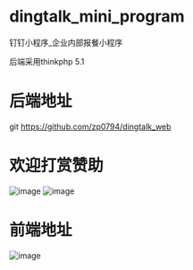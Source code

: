 # dingtalk_mini_program
钉钉小程序_企业内部报餐小程序


后端采用thinkphp 5.1
# 后端地址
git https://github.com/zp0794/dingtalk_web

# 欢迎打赏赞助

![image](https://github.com/zp0794/dingtalk_mini_program/blob/master/qrcode/wx.jpg)
![image](https://github.com/zp0794/dingtalk_mini_program/blob/master/qrcode/zfb.jpg)


# 前端地址

![image](https://github.com/zp0794/dingtalk_mini_program/blob/master/qrcode/1.jpg)
